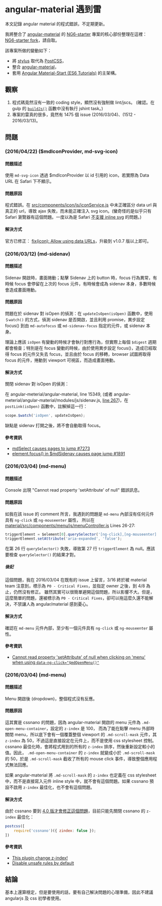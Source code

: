 
# angular-material 遇到雷

本文記錄 angular material 的程式錯誤，不定期更新。

我將整合了 [angular-material](https://github.com/angular/material) 的 [NG6-starter](https://github.com/AngularClass/NG6-starter) 專案的核心部份整理在這裡：[NG6-starter fork](https://github.com/amobiz/NG6-starter)，請自取。

該專案所做的變動如下：

* 將 [stylus](https://github.com/stylus/stylus) 取代為 [PostCSS](https://github.com/postcss/postcss)，
* 整合 [angular-material](https://github.com/angular/material)，
* 套用 [Angular Material-Start (ES6 Tutorials)](https://github.com/angular/material-start/tree/es6) 的主架構。

<!-- more -->

## 觀察

1. 程式碼竟然沒有一致的 coding style，顯然沒有強制做 lint/jscs。
  (確認。在 gulp 的 [`buildJs()`](https://github.com/angular/material/blob/master/gulp/util.js) 函數中沒有執行 jshint task。)
2. 專案的雷真的很多，竟然有 1475 個 issue (2016/03/04)、(1512 - 2016/03/13)。

## 問題

### (2016/04/22) ($mdIconProvider, md-svg-icon)

#### 問題描述

使用 `md-svg-icon` 透過 $mdIconProvider 以 id 引用的 icon，若實際為 Data URL 在 Safari 下不顯示。

#### 問題原因

程式錯誤。在 [src/components/icon/js/iconService.js](https://github.com/angular/material/blob/master/src/components/icon/js/iconService.js) 中未正確區分 data url 與真正的 url，導致 ajax 失敗，而未能正確注入 svg icon。(蠻奇怪的是似乎只有 Safari 瀏覽器有這個問題。一度以為是 Safari [不支援 inline svg](https://techxplorer.com/2015/05/on-safari-with-inline-svg/) 的問題。)

#### 解決方式

官方已修正： [fix(icon): Allow using data URLs](https://github.com/angular/material/commit/bebd07c505fd78e01335916d603f0afebc82e61d)，升級到 v1.0.7 版以上即可。

### (2016/03/12) (md-sidenav)

#### 問題描述

Sidenav 開啟時，畫面捲動；點擊 Sidenav 上的 button 時，focus 行為異常，有時候 focus 會停留在上次的 focus 元件，有時候會成為 sidenav 本身，多數時候會造成畫面捲動。

#### 問題原因

問題在於 sidenav 對 isOpen 的偵測：在 `updateIsOpen(isOpen)` 函數中，使用 `＄watch()` 的方式，偵測 sidenav 是否開啟，並且利用 promise，異步設定 focus() 到由 `md-autofocus` 或 `md-sidenav-focus` 指定的元件，或 sidenav 本身。

理論上應該 `isOpen` 有變動的時候才會執行對應行為，但實際上每個 `$digest` 週期都會檢查；特別是在 focus 變動的時候，由於使用異步設定 focus()，造成已經取得 focus 的元件又失去 focus，並且由於 focus 的移轉，browser 試圖將取得  focus 的元件，捲動到 viewport 可視區，而造成畫面捲動。

#### 解決方式

關閉 sidenav 對 isOpen 的偵測：

在 angular-meterial/angular-material, line 15349, (或者 angular-meterial/angular-material/modules/js/sidenav.js, [line 267](https://github.com/angular/material/blob/master/src/components/sidenav/sidenav.js#L261))，在 `postLink(isOpen)` 函數中，註解掉這一行：

```js
scope.$watch('isOpen', updateIsOpen);
```

缺點是 sidenav 打開之後，將不會自動取得 focus。

#### 參考資訊

* [mdSelect causes pages to jump #7273](https://github.com/angular/material/issues/7273)
* [element.focus() in $mdSidenav causes page jump #1891](https://github.com/angular/material/issues/1891)


### (2016/03/04) (md-menu)

#### 問題描述

Console 出現 "Cannot read property 'setAttribute' of null" 錯誤訊息。

#### 問題原因

如我在該 issue 的 comment 所言，我遇到的問題是 `md-menu` 內部沒有任何元件具有 `ng-click` 或 `ng-mouseenter` 屬性，
所以在  [material/src/components/menu/js/menuController.js](https://github.com/angular/material/blob/b58343c20ac4bd3418629c29abddfe3ac3840eb5/src/components/menu/js/menuController.js#L26-L27) Lines 26-27:

```js
triggerElement = $element[0].querySelector('[ng-click],[ng-mouseenter]');
triggerElement.setAttribute('aria-expanded', 'false');
```
在第 26 行 `querySelector()` 失敗，導致第 27 行 `triggerElement` 為 null。應該要檢查 `querySelector()` 的結果才對。

##### 後記

這個問題，我在 2016/03/04 在既有的 issue 上留言，3/16 終於被 material team 注意到，標示為 `P0 - Critical Fixes`，並指定 owner 之後，到 4/8 為止，仍然沒有修正。
雖然其實可以很簡單避開這個問題，所以影響不大。但是，這麼簡單的問題，還被標示為 `P0 - Critical Fixes`，卻可以拖這麼久還不能解決，不禁讓人為 angular/material 感到憂心。

#### 解決方式

確認在 `md-menu` 元件內部，至少有一個元件具有 `ng-click` 或 `ng-mouseenter` 屬性。

#### 參考資訊

* [Cannot read property 'setAttribute' of null when clicking on 'menu' when using `data-ng-click="$mdOpenMenu()"`](https://github.com/angular/material/issues/3258#issuecomment-191914766)

### (2016/03/04) (md-menu)

#### 問題描述

Menu 開啟後 (dropdown)，整個程式沒有反應。

#### 問題原因

這其實是 cssnano 的問題，因為 angular-material 開啟的 menu 元件為 `.md-open-menu-container`，設定的 `z-index` 是 100，
而為了能在點擊 menu 外部時關閉 menu，所以底下會有一個覆蓋整個 viewport 的 `.md-scroll-mask` 元件，其 `z-index` 為 50，不過這是直接設定在元件上，而不是使用 css stylesheet 控制。
cssnano 最佳化時，會將程式用到的所有的 `z-index` 排序，然後重新設定較小的值。因此， `.md-open-menu-container` 的 `z-index` 就變成小於 `.md-scroll-mask` 的 50，於是 `.md-scroll-mask` 截收了所有的 mouse click 事件，導致整個應用程式無法回應。

如果  angular-material 將 `.md-scroll-mask` 的 `z-index` 也定義在 css stylesheet 中，而不是直接寫入元件 inline style 中，就不會有這個問題。如果 cssnano 預設不啟用 `z-index` 最佳化，也不會有這個問題。

#### 解決方式

由於 cssnano 要到 [4.0 版才會修正這個問題](https://github.com/ben-eb/gulp-cssnano/issues/8#issuecomment-191239110)，目前只能先關閉 cssnano 的 `z-index` 最佳化：

```js
postcss([
    require('cssnano')({ zindex: false });
])
```

#### 參考資訊

* [This plugin change z-index!](https://github.com/ben-eb/gulp-cssnano/issues/8)
* [Disable unsafe rules by default](https://github.com/ben-eb/cssnano/issues/28)

## 結論

基本上還算穩定，但是要使用的話，要有自己解決問題的心理準備，因此不建議 angularjs 及 css 初學者使用。


